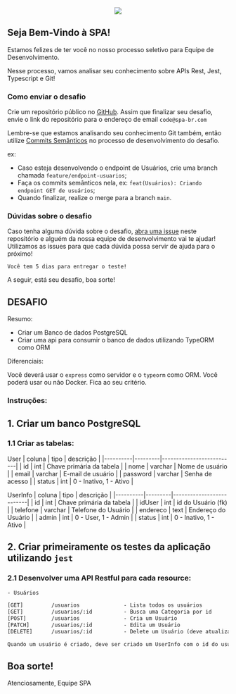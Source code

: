 <center><div><img src="https://avatars.githubusercontent.com/u/91892865?s=200&v=4" /></div></center>

## Seja Bem-Vindo à SPA!
Estamos felizes de ter você no nosso processo seletivo para Equipe de Desenvolvimento.

Nesse processo, vamos analisar seu conhecimento sobre APIs Rest, Jest, Typescript e Git!

### Como enviar o desafio

Crie um repositório público no [GitHub](https://github.com). Assim que finalizar seu desafio, envie o link do repositório para o endereço de email `code@spa-br.com`

Lembre-se que estamos analisando seu conhecimento Git também, então utilize [Commits Semânticos](https://blog.geekhunter.com.br/o-que-e-commit-e-como-usar-commits-semanticos/) no processo de desenvolvimento do desafio.

ex:

* Caso esteja desenvolvendo o endpoint de Usuários, crie uma branch chamada `feature/endpoint-usuarios`;
* Faça os commits semânticos nela, ex: `feat(Usuários): Criando endpoint GET de usuários`;
* Quando finalizar, realize o merge para a branch `main`.

### Dúvidas sobre o desafio

Caso tenha alguma dúvida sobre o desafio, [abra uma issue](https://github.com/DevTeamSPA/desafio-dev/issues) neste repositório e alguém da nossa equipe de desenvolvimento vai te ajudar! Utilizamos as issues para que cada dúvida possa servir de ajuda para o próximo!

`Você tem 5 dias para entregar o teste!`

A seguir, está seu desafio, boa sorte!

## DESAFIO

Resumo:
* Criar um Banco de dados PostgreSQL
* Criar uma api para consumir o banco de dados utilizando TypeORM como ORM

Diferenciais:

Você deverá usar o `express` como servidor e o `typeorm` como ORM. Você poderá usar ou não Docker. Fica ao seu critério.

### Instruções:

## 1. Criar um banco PostgreSQL

### 1.1 Criar as tabelas:

User
| coluna   | tipo    |        descrição         |
|----------|---------|--------------------------|
| id       | int     | Chave primária da tabela |
| nome     | varchar | Nome de usuário          |
| email    | varchar | E-mail de usuário        |
| password | varchar | Senha de acesso          |
| status   | int     | 0 - Inativo, 1 - Ativo   |

UserInfo
| coluna   | tipo    |        descrição         |
|----------|---------|--------------------------|
| id       | int     | Chave primária da tabela |
| idUser   | int     | id do Usuário (fk)       |
| telefone | varchar | Telefone do Usuário      |
| endereco | text    | Endereço do Usuário      |
| admin    | int     | 0 - User, 1 - Admin      |
| status   | int     | 0 - Inativo, 1 - Ativo   |

## 2. Criar primeiramente os testes da aplicação utilizando `jest`

### 2.1 Desenvolver uma API Restful para cada resource:
~~~html
- Usuários

[GET]         /usuarios              - Lista todos os usuários
[GET]         /usuarios/:id          - Busca uma Categoria por id
[POST]        /usuarios              - Cria um Usuário
[PATCH]       /usuarios/:id          - Edita um Usuário
[DELETE]      /usuarios/:id          - Delete um Usuário (deve atualizar o UserInfo setando idUser como NULL para funções que utilizam essa tabela)

Quando um usuário é criado, deve ser criado um UserInfo com o id do usuário que foi criado e inserido em idUser para futuras atualizações
~~~

## Boa sorte!
Atenciosamente, Equipe SPA
